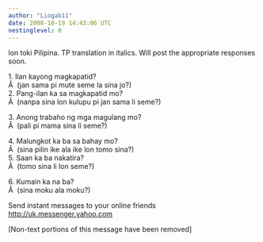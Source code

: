 ```yaml
---
author: "Liogab11"
date: 2008-10-19 14:43:06 UTC
nestinglevel: 0
---
```

lon toki Pilipina. TP translation in italics. Will post the appropriate responses soon.  
  
1\. Ilan kayong magkapatid?  
Â  (jan sama pi mute seme la sina jo?)  
2\. Pang-ilan ka sa magkapatid mo?  
Â  (nanpa sina lon kulupu pi jan sama li seme?)  
  
3\. Anong trabaho ng mga magulang mo?  
Â  (pali pi mama sina li seme?)  
  
4\. Malungkot ka ba sa bahay mo?  
Â  (sina pilin ike ala ike lon tomo sina?)  
5\. Saan ka ba nakatira?  
Â  (tomo sina li lon seme?)  
  
6\. Kumain ka na ba?  
Â  (sina moku ala moku?)  
  
Send instant messages to your online friends http://uk.messenger.yahoo.com  
  
\[Non-text portions of this message have been removed\]